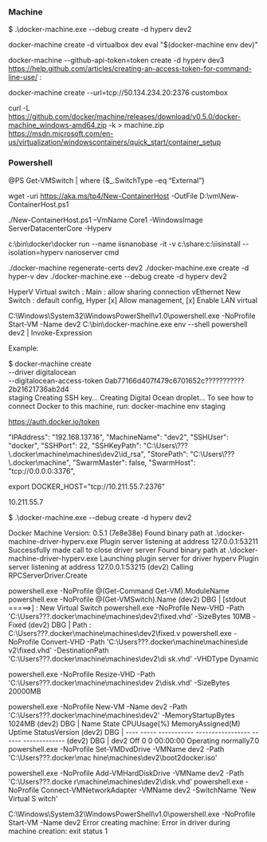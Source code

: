 ### Machine
$  .\docker-machine.exe --debug create -d hyperv dev2

docker-machine create -d virtualbox dev 
eval "$(docker-machine env dev)" 

docker-machine --github-api-token=token create -d hyperv dev3
https://help.github.com/articles/creating-an-access-token-for-command-line-use/ : 

docker-machine create --url=tcp://50.134.234.20:2376 custombox

curl -L https://github.com/docker/machine/releases/download/v0.5.0/docker-machine_windows-amd64.zip -k > machine.zip
https://msdn.microsoft.com/en-us/virtualization/windowscontainers/quick_start/container_setup

### Powershell

@PS 
Get-VMSwitch | where {$_.SwitchType –eq “External”}

wget -uri https://aka.ms/tp4/New-ContainerHost -OutFile D:\vm\New-ContainerHost.ps1

./New-ContainerHost.ps1 –VmName Core1 -WindowsImage ServerDatacenterCore -Hyperv

c:\bin\docker\docker run --name iisnanobase -it -v c:\share:c:\iisinstall --isolation=hyperv nanoserver cmd

./docker-machine regenerate-certs dev2
./docker-machine.exe create -d hyper-v dev
./docker-machine.exe --debug create -d hyperv dev2

HyperV Virtual switch : Main : allow sharing connection
vEthernet New Switch : default config, Hyper [x] Allow management, [x] Enable LAN virtual 

C:\Windows\System32\WindowsPowerShell\v1.0\powershell.exe -NoProfile Start-VM -Name dev2
 C:\bin\docker-machine.exe env --shell powershell dev2 | Invoke-Expression
 
 Example:

$ docker-machine create \
    --driver digitalocean \
    --digitalocean-access-token 0ab77166d407f479c6701652c???????????2b21621736ab2d4 \
    staging
Creating SSH key...
Creating Digital Ocean droplet...
To see how to connect Docker to this machine, run: docker-machine env staging

https://auth.docker.io/token

  "IPAddress": "192.168.137.16",
        "MachineName": "dev2",
        "SSHUser": "docker",
        "SSHPort": 22,
        "SSHKeyPath": "C:\\Users\\???\\.docker\\machine\\machines\\dev2\\id_rsa",
        "StorePath": "C:\\Users\\???\\.docker\\machine",
        "SwarmMaster": false,
        "SwarmHost": "tcp://0.0.0.0:3376",
		
export DOCKER_HOST="tcp://10.211.55.7:2376"

10.211.55.7

$  .\docker-machine.exe --debug create -d hyperv dev2

Docker Machine Version: 0.5.1 (7e8e38e)
Found binary path at .\docker-machine-driver-hyperv.exe 
Plugin server listening at address 127.0.0.1:53211 
Successfully made call to close driver server
Found binary path at .\docker-machine-driver-hyperv.exe
Launching plugin server for driver hyperv
Plugin server listening at address 127.0.0.1:53215
(dev2) Calling RPCServerDriver.Create

powershell.exe -NoProfile @(Get-Command Get-VM).ModuleName
powershell.exe -NoProfile @(Get-VMSwitch).Name
(dev2) DBG | [stdout =====>] : New Virtual Switch
powershell.exe -NoProfile New-VHD -Path 'C:\Users\???\.docker\machine\machines\dev2\fixed.vhd' -SizeBytes 10MB -Fixed
(dev2) DBG | Path                    : C:\Users\???\.docker\machine\machines\dev2\fixed.v
powershell.exe -NoProfile Convert-VHD -Path 'C:\Users\???\.docker\machine\machines\de
v2\fixed.vhd' -DestinationPath 'C:\Users\???\.docker\machine\machines\dev2\di
sk.vhd' -VHDType Dynamic

powershell.exe -NoProfile Resize-VHD -Path 'C:\Users\???\.docker\machine\machines\dev
2\disk.vhd' -SizeBytes 20000MB

powershell.exe -NoProfile New-VM -Name dev2 -Path 'C:\Users\???\.docker\machine\machines\dev2' -MemoryStartupBytes 1024MB
(dev2) DBG | Name State CPUUsage(%) MemoryAssigned(M) Uptime   StatusVersion
(dev2) DBG | ---- ----- ----------- ----------------- ------   -------------
(dev2) DBG | dev2 Off   0           0                 00:00:00 Operating normally7.0
powershell.exe -NoProfile Set-VMDvdDrive -VMName dev2 -Path 'C:\Users\???\.docker\mac
hine\machines\dev2\boot2docker.iso'

powershell.exe -NoProfile Add-VMHardDiskDrive -VMName dev2 -Path 'C:\Users\???\.docke
r\machine\machines\dev2\disk.vhd'
powershell.exe -NoProfile Connect-VMNetworkAdapter -VMName dev2 -SwitchName 'New Virtual S
witch'

C:\Windows\System32\WindowsPowerShell\v1.0\powershell.exe -NoProfile Start-VM -Name dev2
Error creating machine: Error in driver during machine creation: exit status 1

